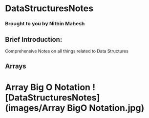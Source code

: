 DataStructuresNotes
======

### Brought to you by Nithin Mahesh

## Brief Introduction: 

Comprehensive Notes on all things related to Data Structures 

## Arrays

Array Big O Notation
![DataStructuresNotes](images/Array BigO Notation.jpg)
=======